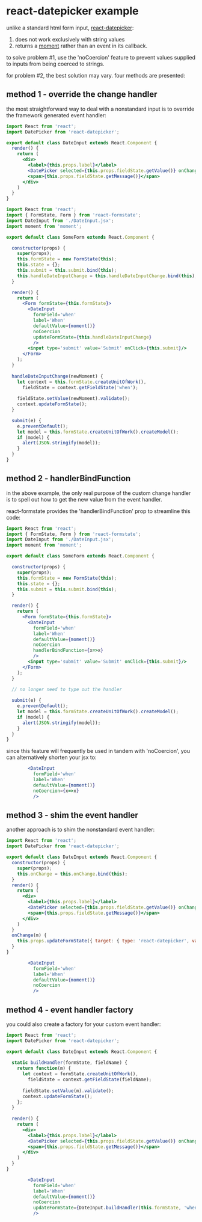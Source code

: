 # react-datepicker example

unlike a standard html form input, [react-datepicker](https://github.com/Hacker0x01/react-datepicker):

1. does not work exclusively with string values
2. returns a [moment](http://momentjs.com/) rather than an event in its callback.

to solve problem #1, use the 'noCoercion' feature to prevent values supplied to inputs from being coerced to strings.

for problem #2, the best solution may vary. four methods are presented:

## method 1 - override the change handler

the most straightforward way to deal with a nonstandard input is to override the framework generated event handler:

```jsx
import React from 'react';
import DatePicker from 'react-datepicker';

export default class DateInput extends React.Component {
  render() {
    return (
      <div>
        <label>{this.props.label}</label>
        <DatePicker selected={this.props.fieldState.getValue()} onChange={this.props.updateFormState}/>
        <span>{this.props.fieldState.getMessage()}</span>
      </div>
    )
  }
}
```

```jsx
import React from 'react';
import { FormState, Form } from 'react-formstate';
import DateInput from './DateInput.jsx';
import moment from 'moment';

export default class SomeForm extends React.Component {

  constructor(props) {
    super(props);
    this.formState = new FormState(this);
    this.state = {};
    this.submit = this.submit.bind(this);
    this.handleDateInputChange = this.handleDateInputChange.bind(this);
  }

  render() {
    return (
      <Form formState={this.formState}>
        <DateInput
          formField='when'
          label='When'
          defaultValue={moment()}
          noCoercion
          updateFormState={this.handleDateInputChange}
          />
        <input type='submit' value='Submit' onClick={this.submit}/>
      </Form>
    );
  }
  
  handleDateInputChange(newMoment) {
    let context = this.formState.createUnitOfWork(),
      fieldState = context.getFieldState('when');
    
    fieldState.setValue(newMoment).validate();
    context.updateFormState();
  }

  submit(e) {
    e.preventDefault();
    let model = this.formState.createUnitOfWork().createModel();
    if (model) {
      alert(JSON.stringify(model));
    }
  }
}
```

## method 2 - handlerBindFunction

in the above example, the only real purpose of the custom change handler is to spell out how to get the new value from the event handler.

react-formstate provides the 'handlerBindFunction' prop to streamline this code:

```jsx
import React from 'react';
import { FormState, Form } from 'react-formstate';
import DateInput from './DateInput.jsx';
import moment from 'moment';

export default class SomeForm extends React.Component {

  constructor(props) {
    super(props);
    this.formState = new FormState(this);
    this.state = {};
    this.submit = this.submit.bind(this);
  }

  render() {
    return (
      <Form formState={this.formState}>
        <DateInput
          formField='when'
          label='When'
          defaultValue={moment()}
          noCoercion
          handlerBindFunction={x=>x}
          />
        <input type='submit' value='Submit' onClick={this.submit}/>
      </Form>
    );
  }
  
  // no longer need to type out the handler

  submit(e) {
    e.preventDefault();
    let model = this.formState.createUnitOfWork().createModel();
    if (model) {
      alert(JSON.stringify(model));
    }
  }
}
```

since this feature will frequently be used in tandem with 'noCoercion', you can alternatively shorten your jsx to:

```jsx
        <DateInput
          formField='when'
          label='When'
          defaultValue={moment()}
          noCoercion={x=>x}
          />
```

## method 3 - shim the event handler

another approach is to shim the nonstandard event handler:

```jsx
import React from 'react';
import DatePicker from 'react-datepicker';

export default class DateInput extends React.Component {
  constructor(props) {
    super(props);
    this.onChange = this.onChange.bind(this);
  }
  render() {
    return (
      <div>
        <label>{this.props.label}</label>
        <DatePicker selected={this.props.fieldState.getValue()} onChange={this.onChange}/>
        <span>{this.props.fieldState.getMessage()}</span>
      </div>
    )
  }
  onChange(m) {
    this.props.updateFormState({ target: { type: 'react-datepicker', value: m } });
  }
}
```

```jsx
        <DateInput
          formField='when'
          label='When'
          defaultValue={moment()}
          noCoercion
          />
```

## method 4 - event handler factory

you could also create a factory for your custom event handler:

```jsx
import React from 'react';
import DatePicker from 'react-datepicker';

export default class DateInput extends React.Component {
  
  static buildHandler(formState, fieldName) {
    return function(m) {
      let context = formState.createUnitOfWork(),
        fieldState = context.getFieldState(fieldName);
    
      fieldState.setValue(m).validate();
      context.updateFormState();
    };
  }
  
  render() {
    return (
      <div>
        <label>{this.props.label}</label>
        <DatePicker selected={this.props.fieldState.getValue()} onChange={this.props.updateFormState}/>
        <span>{this.props.fieldState.getMessage()}</span>
      </div>
    )
  }
}
```

```jsx
        <DateInput
          formField='when'
          label='When'
          defaultValue={moment()}
          noCoercion
          updateFormState={DateInput.buildHandler(this.formState, 'when')}
          />
```
